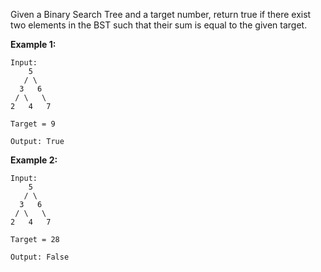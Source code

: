 Given a Binary Search Tree and a target number, return true if there exist two elements in the BST such that their sum is equal to the given target.

**Example 1:**

```
Input: 
    5
   / \
  3   6
 / \   \
2   4   7

Target = 9

Output: True
```

 

**Example 2:**

```
Input: 
    5
   / \
  3   6
 / \   \
2   4   7

Target = 28

Output: False
```